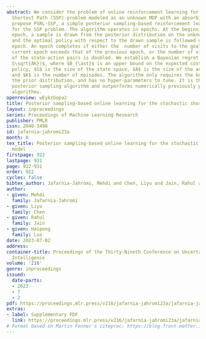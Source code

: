 ```yaml
---
abstract: We consider the problem of online reinforcement learning for the Stochastic
  Shortest Path (SSP) problem modeled as an unknown MDP with an absorbing state. We
  propose PSRL-SSP, a simple posterior sampling-based reinforcement learning algorithm
  for the SSP problem. The algorithm operates in epochs. At the beginning of each
  epoch, a sample is drawn from the posterior distribution on the unknown model dynamics,
  and the optimal policy with respect to the drawn sample is followed during that
  epoch. An epoch completes if either the  number of visits to the goal state in the
  current epoch exceeds that of the previous epoch, or the number of visits to any
  of the state-action pairs is doubled. We establish a Bayesian regret bound of $\tilde{\mathcal{O}}(B_{\ast}
  S\sqrt{AK})$, where $B_{\ast}$ is an upper bound on the expected cost of the optimal
  policy, $S$ is the size of the state space, $A$ is the size of the action space,
  and $K$ is the number of episodes. The algorithm only requires the knowledge of
  the prior distribution, and has no hyper-parameters to tune. It is the first such
  posterior sampling algorithm and outperforms numerically previously proposed optimism-based
  algorithms.
openreview: wEykzGopa2
title: Posterior sampling-based online learning for the stochastic shortest path model
layout: inproceedings
series: Proceedings of Machine Learning Research
publisher: PMLR
issn: 2640-3498
id: jafarnia-jahromi23a
month: 0
tex_title: Posterior sampling-based online learning for the stochastic shortest path
  model
firstpage: 922
lastpage: 931
page: 922-931
order: 922
cycles: false
bibtex_author: Jafarnia-Jahromi, Mehdi and Chen, Liyu and Jain, Rahul and Luo, Haipeng
author:
- given: Mehdi
  family: Jafarnia-Jahromi
- given: Liyu
  family: Chen
- given: Rahul
  family: Jain
- given: Haipeng
  family: Luo
date: 2023-07-02
address:
container-title: Proceedings of the Thirty-Nineth Conference on Uncertainty in Artificial
  Intelligence
volume: '216'
genre: inproceedings
issued:
  date-parts:
  - 2023
  - 7
  - 2
pdf: https://proceedings.mlr.press/v216/jafarnia-jahromi23a/jafarnia-jahromi23a.pdf
extras:
- label: Supplementary PDF
  link: https://proceedings.mlr.press/v216/jafarnia-jahromi23a/jafarnia-jahromi23a-supp.pdf
# Format based on Martin Fenner's citeproc: https://blog.front-matter.io/posts/citeproc-yaml-for-bibliographies/
---
```

